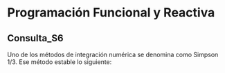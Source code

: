 # Programación Funcional y Reactiva
## Consulta_S6
Uno de los métodos de integración numérica se denomina como Simpson 1/3. Ese
método estable lo siguiente:
